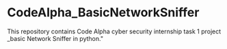 # CodeAlpha_BasicNetworkSniffer
This repository contains Code Alpha cyber security internship task 1 project _basic Network Sniffer in python."
